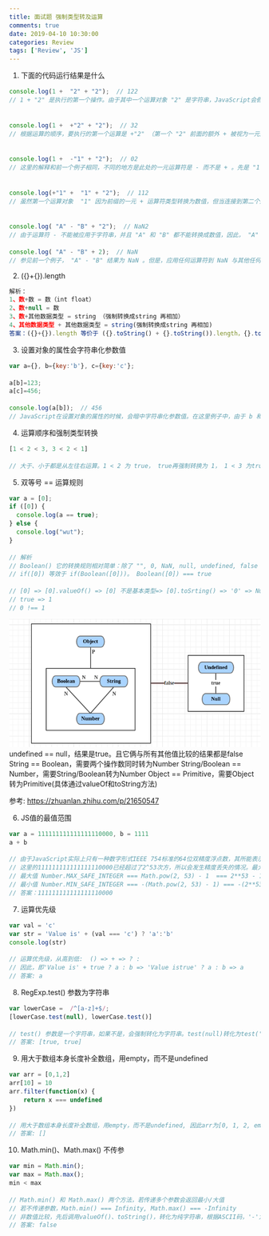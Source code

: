 ```yaml
---
title: 面试题 强制类型转及运算
comments: true
date: 2019-04-10 10:30:00
categories: Review
tags: ['Review', 'JS']
---
```


1. 下面的代码运行结果是什么
```JavaScript
console.log(1 +  "2" + "2");  // 122
// 1 + "2" 是执行的第一个操作。由于其中一个运算对象 "2" 是字符串，JavaScript会假设它需要执行字符串连接，因此，会将  1 的类转换为 "1"  ，  1+"2" 结果就是 "12" 。然后， "12"+"2" 就是 "122" 。


console.log(1 +  +"2" + "2");  // 32
// 根据运算的顺序，要执行的第一个运算是 +"2" （第一个 "2" 前面的额外 + 被视为一元运算符）。因此，JavaScript将 "2" 的类型转换为数字，然后应用一元 + 号（即将其视为一个正数）。其结果就是得到一个数字 2 ，接下来的运算就是 1 + 2 ，这当然是 3。


console.log(1 +  -"1" + "2");  // 02
// 这里的解释和前一个例子相同，不同的地方是此处的一元运算符是 - 而不是 + 。先是 "1" 变为 1 ，然后当应用 - 时又变为了 -1 ，然后将其与 1 相加，结果为 0 ，再将其转换为字符串，连接最后的  "2"  运算对象，得到 "02" 。


console.log(+"1" +  "1" + "2");  // 112
// 虽然第一个运算对象  "1" 因为前缀的一元 + 运算符类型转换为数值，但当连接到第二个运算对象 "1" 的时候，又立即转换回字符串，然后又和最后的运算对象 "2"  连接，产生了字符串  "112" 。


console.log( "A" - "B" + "2");  // NaN2
// 由于运算符 - 不能被应用于字符串，并且 "A" 和 "B" 都不能转换成数值，因此， "A" - "B" 的结果是 NaN  ，然后再和字符串 "2"  连接，得到 "NaN2" 

console.log( "A" - "B" + 2);  // NaN
// 参见前一个例子， "A" - "B" 结果为 NaN 。但是，应用任何运算符到 NaN 与其他任何的数字运算对象，结果仍然是 NaN 。

```

2. ({}+{}).length
```JavaScript
解析：
1、数+数 = 数（int float）
2、数+null = 数
3、数+其他数据类型 = string （强制转换成string 再相加）
4、其他数据类型 + 其他数据类型 = string(强制转换成string 再相加)
答案：({}+{}).length 等价于 ({}.toString() + {}.toString()).length，{}.toString()的值为[object Object]，所以最后结果为30。
```

3. 设置对象的属性会字符串化参数值
```JavaScript
var a={}, b={key:'b'}, c={key:'c'};

a[b]=123;
a[c]=456;

console.log(a[b]);  // 456
// JavaScript在设置对象的属性的时候，会暗中字符串化参数值。在这里例子中，由于 b 和 c都是对象，把它们设置为对象a的参数，它们都将被转换为 "[object Object]"  。结果就是， a[b] 和 a[c] 都相当 "[object Object]"  ，而后者会将前者的值覆盖。因此，设置或引用 a[c] 和设置或引用 a[b] 完全相同。所以得到的答案是  456  。
```

4. 运算顺序和强制类型转换
```JavaScript
[1 < 2 < 3, 3 < 2 < 1]

// 大于、小于都是从左往右运算。1 < 2 为 true， true再强制转换为 1， 1 < 3 为true。 同理 3 < 2 为 false， false再强制转换为 0， 0 < 1 为true。 答案为 [true, true]。
```

5. 双等号 == 运算规则
```JavaScript
var a = [0];
if ([0]) {
  console.log(a == true);
} else {
  console.log("wut");
}

// 解析
// Boolean() 它的转换规则相对简单：除了 "", 0, NaN, null, undefined, false 几个值的转换结果为false，其他的值全部为true。所有对象（包括空对象）的布尔值都是true。
// if([0]) 等效于 if(Boolean([0]))。 Boolean([0]) === true

// [0] => [0].valueOf() => [0] 不是基本类型=> [0].toSrting() => '0' => Number('0') => 0
// true => 1
// 0 !== 1
```
![双等号==运算规则](/images/doubleequal-operationalrule.png)
undefined == null，结果是true。且它俩与所有其他值比较的结果都是false
String == Boolean，需要两个操作数同时转为Number
String/Boolean == Number，需要String/Boolean转为Number
Object == Primitive，需要Object转为Primitive(具体通过valueOf和toString方法)

参考: https://zhuanlan.zhihu.com/p/21650547


6. JS值的最值范围
```JavaScript
var a = 111111111111111110000, b = 1111
a + b

// 由于JavaScript实际上只有一种数字形式IEEE 754标准的64位双精度浮点数，其所能表示的整数范围为[-(2^53 - 1) ~ 2^53 - 1]。
// 这里的111111111111111110000已经超过了2^53次方，所以会发生精度丢失的情况。最大值与其他值相加后仍未最大值。
// 最大值 Number.MAX_SAFE_INTEGER === Math.pow(2, 53) - 1  === 2**53 - 1 === 9007199254740991
// 最小值 Number.MIN_SAFE_INTEGER === -(Math.pow(2, 53) - 1) === -(2**53 - 1) === -9007199254740991
// 答案：111111111111111110000
```

7. 运算优先级
```JavaScript
var val = 'c'
var str = 'Value is' + (val === 'c') ? 'a':'b'
console.log(str)

// 运算优先级，从高到低:  () => + => ? :
// 因此，即'Value is' + true ? a : b => 'Value istrue' ? a : b => a
// 答案: a
```

8. RegExp.test() 参数为字符串
```JavaScript
var lowerCase =  /^[a-z]+$/;
[lowerCase.test(null), lowerCase.test()]

// test() 参数是一个字符串，如果不是，会强制转化为字符串。test(null)转化为test('null')， test()转化为test('undefined').
// 答案: [true, true]
```

9. 用大于数组本身长度补全数组，用empty，而不是undefined
```JavaScript
var arr = [0,1,2]
arr[10] = 10
arr.filter(function(x) { 
    return x === undefined
})

// 用大于数组本身长度补全数组，用empty，而不是undefined, 因此arr为[0, 1, 2, empty × 7, 10]，没有undefined，filter结果为[]。
// 答案: []
```

10. Math.min()、Math.max() 不传参
```JavaScript
var min = Math.min();
var max = Math.max();
min < max

// Math.min() 和 Math.max() 两个方法，若传递多个参数会返回最小/大值
// 若不传递参数，Math.min() === Infinity, Math.max() === -Infinity
// 非数值比较，先后调用valueOf()、toString()，转化为纯字符串，根据ASCII码，'-'为45，'I'为75,故'Infinity' > '-Infinity'.
// 答案: false
```

